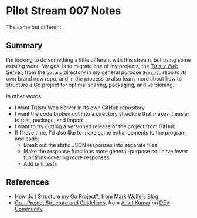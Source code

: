 # Pilot Stream 007 Notes

The same but different.

## Summary

I'm looking to do something a little different with this stream, but using some existing work. My goal is to migrate one of my projects, the [Trusty Web Server](https://github.com/conflabermits/Scripts/tree/main/golang/trusty_web_server), from the `golang` directory in my general purpose `Scripts` repo to its own brand new repo, and in the process to also learn more about how to structure a Go project for optimal sharing, packaging, and versioning.

In other words:
* I want Trusty Web Server in its own GitHub repository
* I want the code broken out into a directory structure that makes it easier to test, package, and import
* I want to try cutting a versioned release of the project from GitHub
* If I have time, I'd also like to make some enhancements to the program and code:
  * Break out the static JSON responses into separate files
  * Make the response functions more general-purpose so I have fewer functions covering more responses
  * Add unit tests

## References

* [How do I Structure my Go Project?](https://www.wolfe.id.au/2020/03/10/how-do-i-structure-my-go-project/), from [Mark Wolfe's Blog](https://www.wolfe.id.au/)
* [Go - Project Structure and Guidelines](https://dev.to/jinxankit/go-project-structure-and-guidelines-4ccm), from [Ankit Kumar](https://dev.to/jinxankit) on [DEV Community](https://dev.to/)
